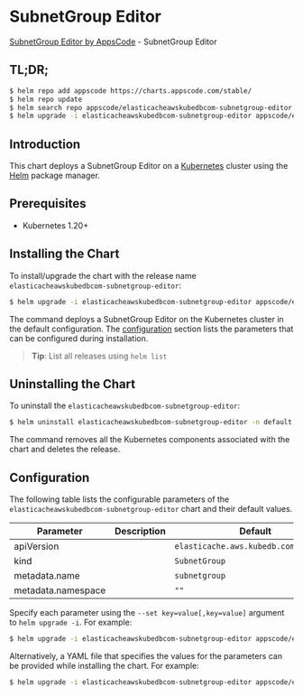 # SubnetGroup Editor

[SubnetGroup Editor by AppsCode](https://appscode.com) - SubnetGroup Editor

## TL;DR;

```bash
$ helm repo add appscode https://charts.appscode.com/stable/
$ helm repo update
$ helm search repo appscode/elasticacheawskubedbcom-subnetgroup-editor --version=v0.25.0
$ helm upgrade -i elasticacheawskubedbcom-subnetgroup-editor appscode/elasticacheawskubedbcom-subnetgroup-editor -n default --create-namespace --version=v0.25.0
```

## Introduction

This chart deploys a SubnetGroup Editor on a [Kubernetes](http://kubernetes.io) cluster using the [Helm](https://helm.sh) package manager.

## Prerequisites

- Kubernetes 1.20+

## Installing the Chart

To install/upgrade the chart with the release name `elasticacheawskubedbcom-subnetgroup-editor`:

```bash
$ helm upgrade -i elasticacheawskubedbcom-subnetgroup-editor appscode/elasticacheawskubedbcom-subnetgroup-editor -n default --create-namespace --version=v0.25.0
```

The command deploys a SubnetGroup Editor on the Kubernetes cluster in the default configuration. The [configuration](#configuration) section lists the parameters that can be configured during installation.

> **Tip**: List all releases using `helm list`

## Uninstalling the Chart

To uninstall the `elasticacheawskubedbcom-subnetgroup-editor`:

```bash
$ helm uninstall elasticacheawskubedbcom-subnetgroup-editor -n default
```

The command removes all the Kubernetes components associated with the chart and deletes the release.

## Configuration

The following table lists the configurable parameters of the `elasticacheawskubedbcom-subnetgroup-editor` chart and their default values.

|     Parameter      | Description |                     Default                      |
|--------------------|-------------|--------------------------------------------------|
| apiVersion         |             | <code>elasticache.aws.kubedb.com/v1alpha1</code> |
| kind               |             | <code>SubnetGroup</code>                         |
| metadata.name      |             | <code>subnetgroup</code>                         |
| metadata.namespace |             | <code>""</code>                                  |


Specify each parameter using the `--set key=value[,key=value]` argument to `helm upgrade -i`. For example:

```bash
$ helm upgrade -i elasticacheawskubedbcom-subnetgroup-editor appscode/elasticacheawskubedbcom-subnetgroup-editor -n default --create-namespace --version=v0.25.0 --set apiVersion=elasticache.aws.kubedb.com/v1alpha1
```

Alternatively, a YAML file that specifies the values for the parameters can be provided while
installing the chart. For example:

```bash
$ helm upgrade -i elasticacheawskubedbcom-subnetgroup-editor appscode/elasticacheawskubedbcom-subnetgroup-editor -n default --create-namespace --version=v0.25.0 --values values.yaml
```
